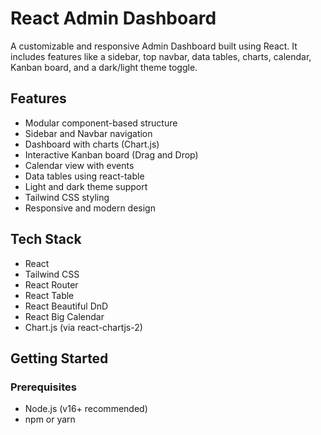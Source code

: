 # React Admin Dashboard

A customizable and responsive Admin Dashboard built using React. It includes features like a sidebar, top navbar, data tables, charts, calendar, Kanban board, and a dark/light theme toggle.

## Features

- Modular component-based structure
- Sidebar and Navbar navigation
- Dashboard with charts (Chart.js)
- Interactive Kanban board (Drag and Drop)
- Calendar view with events
- Data tables using react-table
- Light and dark theme support
- Tailwind CSS styling
- Responsive and modern design

## Tech Stack

- React
- Tailwind CSS
- React Router
- React Table
- React Beautiful DnD
- React Big Calendar
- Chart.js (via react-chartjs-2)

## Getting Started

### Prerequisites

- Node.js (v16+ recommended)
- npm or yarn


